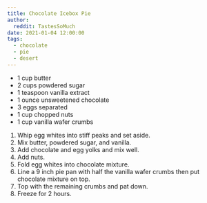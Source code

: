 ```yaml
---
title: Chocolate Icebox Pie
author:
  reddit: TastesSoMuch
date: 2021-01-04 12:00:00
tags:
  - chocolate 
  - pie
  - desert
---
```


- 1 cup butter
- 2 cups powdered sugar
- 1 teaspoon vanilla extract
- 1 ounce unsweetened chocolate
- 3 eggs separated
- 1 cup chopped nuts
- 1 cup vanilla wafer crumbs

1. Whip egg whites into stiff peaks and set aside.
2. Mix butter, powdered sugar, and vanilla.
3. Add chocolate and egg yolks and mix well.
4. Add nuts.
5. Fold egg whites into chocolate mixture.
6. Line a 9 inch pie pan with half the vanilla wafer crumbs then put chocolate mixture on top.
7. Top with the remaining crumbs and pat down.
8. Freeze for 2 hours.

